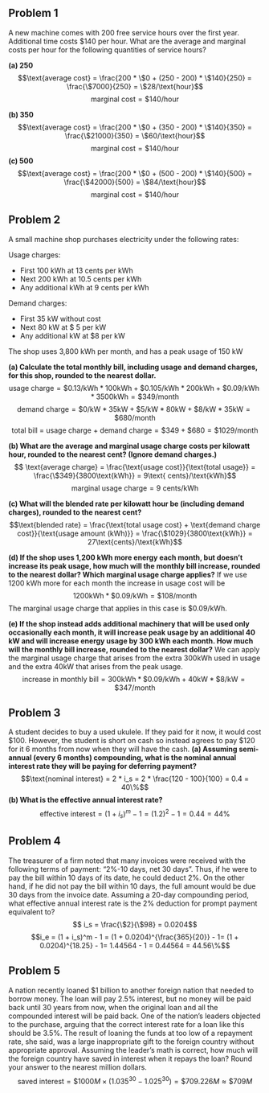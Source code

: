 ## Problem 1

A new machine comes with 200 free service hours over the first year. Additional time costs \$140 per hour. What are the average and marginal costs per hour for the following quantities of service hours?

**(a) 250**
$$\text{average cost} = \frac{200 * \$0 + (250 - 200) * \$140}{250} = \frac{\$7000}{250} = \$28/\text{hour}$$
$$\text{marginal cost} = \$140/\text{hour}$$


**(b) 350**
$$\text{average cost} = \frac{200 * \$0 + (350 - 200) * \$140}{350} = \frac{\$21000}{350} = \$60/\text{hour}$$
$$\text{marginal cost} = \$140/\text{hour}$$
**(c) 500** 
$$\text{average cost} = \frac{200 * \$0 + (500 - 200) * \$140}{500} = \frac{\$42000}{500} = \$84/\text{hour}$$
$$\text{marginal cost} = \$140/\text{hour}$$

## Problem 2

A small machine shop purchases electricity under the following rates:

Usage charges: 
- First 100 kWh at 13 cents per kWh
- Next 200 kWh at 10.5 cents per kWh
- Any additional kWh at 9 cents per kWh

Demand charges:
- First 35 kW without cost
- Next 80 kW at \$ 5 per kW
- Any additional kW at \$8 per kW

The shop uses 3,800 kWh per month, and has a peak usage of 150 kW

**(a) Calculate the total monthly bill, including usage and demand charges, for this shop, rounded to the nearest dollar.**
$$\text{usage charge} = \$0.13/\text{kWh} * 100\text{kWh} + \$0.105/\text{kWh} * 200\text{kWh} + \$0.09/\text{kWh} * 3500 \text{kWh} = \$349/\text{month}$$
$$\text{demand charge} = \$0/\text{kW} * 35\text{kW} + \$5/\text{kW} * 80\text{kW} + \$8/\text{kW} * 35\text{kW} = \$680/\text{month}$$
$$\text{total bill = usage charge + demand charge} = \$349 + \$680 = \$1029/\text{month}$$

**(b) What are the average and marginal usage charge costs per kilowatt hour, rounded to the nearest cent? (Ignore demand charges.)**
$$ \text{average charge} = \frac{\text{usage cost}}{\text{total usage}} = \frac{\$349}{3800\text{kWh}} = 9\text{ cents}/\text{kWh}$$
$$\text{marginal usage charge}= 9 \text{ cents}/\text{kWh}$$

**(c) What will the blended rate per kilowatt hour be (including demand charges), rounded to the nearest cent?**
$$\text{blended rate} = \frac{\text{total usage cost} + \text{demand charge cost}}{\text{usage amount (kWh)}} = \frac{\$1029}{3800\text{kWh}} = 27\text{cents}/\text{kWh}$$

**(d) If the shop uses 1,200 kWh more energy each month, but doesn’t increase its peak usage, how much will the monthly bill increase, rounded to the nearest dollar? Which marginal usage charge applies?**
If we use 1200 kWh more for each month the increase in usage cost will be 
$$ 1200\text{kWh} * \$0.09/\text{kWh} = \$108 / \text{month}$$
The marginal usage charge that applies in this case is \$0.09/kWh. 

**(e) If the shop instead adds additional machinery that will be used only occasionally each month, it will increase peak usage by an additional 40 kW and will increase energy usage by 300 kWh each month. How much will the monthly bill increase, rounded to the nearest dollar?**
We can apply the marginal usage charge that arises from the extra 300kWh used in usage and the extra 40kW that arises from the peak usage.
$$ \text{increase in monthly bill} = 300\text{kWh} * \$0.09/\text{kWh} + 40\text{kW} * \$8/\text{kW} = \$347/\text{month}$$

## Problem 3

A student decides to buy a used ukulele. If they paid for it now, it would cost \$100. However, the student is short on cash so instead agrees to pay \$120 for it 6 months from now when they will have the cash.
**(a) Assuming semi-annual (every 6 months) compounding, what is the nominal annual interest rate they will be paying for deferring payment?**
$$\text{nominal interest} = 2 * i_s = 2 * \frac{120 - 100}{100} = 0.4 = 40\%$$
**(b) What is the effective annual interest rate?**
$$\text{effective interest} = (1 + i_s)^m - 1 = (1.2)^2 - 1 = 0.44 = 44\%$$

## Problem 4

The treasurer of a firm noted that many invoices were received with the following terms of payment: “2\%-10 days, net 30 days”. Thus, if he were to pay the bill within 10 days of its date, he could deduct 2\%. On the other hand, if he did not pay the bill within 10 days, the full amount would be due 30 days from the invoice date. Assuming a 20-day compounding period, what effective annual interest rate is the 2\% deduction for prompt payment equivalent to?
$$ i_s = \frac{\$2}{\$98} = 0.0204$$
$$i_e = (1 + i_s)^m - 1 = (1 + 0.0204)^{\frac{365}{20}} - 1= (1 + 0.0204)^{18.25} - 1= 1.44564 - 1 = 0.44564 = 44.56\%$$

## Problem 5

A nation recently loaned \$1 billion to another foreign nation that needed to borrow money. The loan will pay 2.5\% interest, but no money will be paid back until 30 years from now, when the original loan and all the compounded interest will be paid back. One of the nation’s leaders objected to the purchase, arguing that the correct interest rate for a loan like this should be 3.5\%. The result of loaning the funds at too low of a repayment rate, she said, was a large inappropriate gift to the foreign country without appropriate approval. Assuming the leader’s math is correct, how much will the foreign country have saved in interest when it repays the loan? Round your answer to the nearest million dollars.
$$ \text{saved interest} = \$1000M \times (1.035^{30} - 1.025^{30}) = \$709.226M \approx \$709M $$

